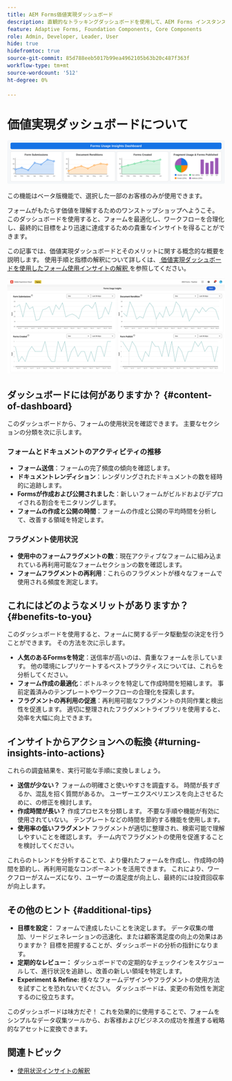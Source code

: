 ```yaml
---
title: AEM Forms価値実現ダッシュボード
description: 直観的なトラッキングダッシュボードを使用して、AEM Forms インスタンス上のフォーム送信を簡単に監視できます。
feature: Adaptive Forms, Foundation Components, Core Components
role: Admin, Developer, Leader, User
hide: true
hidefromtoc: true
source-git-commit: 85d788eeb5017b99ea4962105b63b20c487f363f
workflow-type: tm+mt
source-wordcount: '512'
ht-degree: 0%

---
```



# 価値実現ダッシュボードについて

![ 価値実現ダッシュボード ](/help/edge/docs/forms/universal-editor/assets/forms-insights-banner.svg)


<span class="preview"> この機能はベータ版機能で、選択した一部のお客様のみが使用できます。</span>

フォームがもたらす価値を理解するためのワンストップショップへようこそ。 このダッシュボードを使用すると、フォームを最適化し、ワークフローを合理化し、最終的に目標をより迅速に達成するための貴重なインサイトを得ることができます。

この記事では、価値実現ダッシュボードとそのメリットに関する概念的な概要を説明します。 使用手順と指標の解釈について詳しくは、[ 価値実現ダッシュボードを使用したフォーム使用インサイトの解釈 ](/help/forms/interpreting-form-usage-insights-from-your-vr-dashboard.md) を参照してください。


![ 価値実現ダッシュボード ](/help/forms/assets/forms-usage-insights.png)

## ダッシュボードには何がありますか？ {#content-of-dashboard}

このダッシュボードから、フォームの使用状況を確認できます。 主要なセクションの分類を次に示します。

### フォームとドキュメントのアクティビティの推移

* **フォーム送信**：フォームの完了頻度の傾向を確認します。
* **ドキュメントレンディション**：レンダリングされたドキュメントの数を経時的に追跡します。
* **Formsが作成および公開されました**：新しいフォームがビルドおよびデプロイされる割合をモニタリングします。
* **フォームの作成と公開の時間**：フォームの作成と公開の平均時間を分析して、改善する領域を特定します。

### フラグメント使用状況

* **使用中のフォームフラグメントの数**：現在アクティブなフォームに組み込まれている再利用可能なフォームセクションの数を確認します。
* **フォームフラグメントの再利用**：これらのフラグメントが様々なフォームで使用される頻度を測定します。




## これにはどのようなメリットがありますか？ {#benefits-to-you}

このダッシュボードを使用すると、フォームに関するデータ駆動型の決定を行うことができます。 その方法を次に示します。

* **人気のあるFormsを特定**：送信率が高いのは、貴重なフォームを示しています。 他の環境にレプリケートするベストプラクティスについては、これらを分析してください。
* **フォーム作成の最適化**：ボトルネックを特定して作成時間を短縮します。 事前定義済みのテンプレートやワークフローの合理化を探索します。
* **フラグメントの再利用の促進**：再利用可能なフラグメントの共同作業と検出性を促進します。 適切に整理されたフラグメントライブラリを使用すると、効率を大幅に向上できます。


## インサイトからアクションへの転換 {#turning-insights-into-actions}

これらの調査結果を、実行可能な手順に変換しましょう。

* **送信が少ない？** フォームの明確さと使いやすさを調査する。 時間が長すぎるか、混乱を招く質問があるか。 ユーザーエクスペリエンスを向上させるために、の修正を検討します。
* **作成時間が長い？** 作成プロセスを分類します。 不要な手順や機能が有効に使用されていない。 テンプレートなどの時間を節約する機能を使用します。
* **使用率の低いフラグメント** フラグメントが適切に整理され、検索可能で理解しやすいことを確認します。 チーム内でフラグメントの使用を促進することを検討してください。

これらのトレンドを分析することで、より優れたフォームを作成し、作成時の時間を節約し、再利用可能なコンポーネントを活用できます。 これにより、ワークフローがスムーズになり、ユーザーの満足度が向上し、最終的には投資回収率が向上します。

## その他のヒント {#additional-tips}

* **目標を設定：** フォームで達成したいことを決定します。 データ収集の増加、リードジェネレーションの迅速化、または顧客満足度の向上の効果はありますか？ 目標を把握することが、ダッシュボードの分析の指針になります。
* **定期的なレビュー：** ダッシュボードでの定期的なチェックインをスケジュールして、進行状況を追跡し、改善の新しい領域を特定します。
* **Experiment &amp; Refine:** 様々なフォームデザインやフラグメントの使用方法を試すことを恐れないでください。 ダッシュボードは、変更の有効性を測定するのに役立ちます。

このダッシュボードは味方だぞ！ これを効果的に使用することで、フォームをシンプルなデータ収集ツールから、お客様およびビジネスの成功を推進する戦略的なアセットに変換できます。

## 関連トピック

* [使用状況インサイトの解釈](/help/forms/interpreting-form-usage-insights-from-your-vr-dashboard.md)
